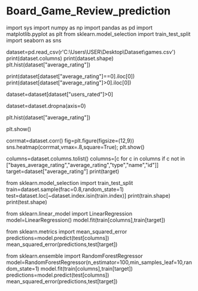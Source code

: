 # Board_Game_Review_prediction
import sys
import numpy as np
import pandas as pd
import matplotlib.pyplot as plt
from  sklearn.model_selection import train_test_split
import seaborn as sns

dataset=pd.read_csv(r'C:\Users\USER\Desktop\Dataset\games.csv')
print(dataset.columns)
print(dataset.shape)
plt.hist(dataset["average_rating"])

print(dataset[dataset["average_rating"]==0].iloc[0])
print(dataset[dataset["average_rating"]>0].iloc[0])

dataset=dataset[dataset["users_rated"]>0]

dataset=dataset.dropna(axis=0)

plt.hist(dataset["average_rating"])

plt.show()

corrmat=dataset.corr()
fig=plt.figure(figsize=(12,9))
sns.heatmap(corrmat,vmax=.8,square=True);
plt.show()

columns=dataset.columns.tolist()
columns=[c for c in columns if c not in ["bayes_average_rating","average_rating","type","name","id"]]
target=dataset["average_rating"]
print(target)

from sklearn.model_selection import train_test_split
train=dataset.sample(frac=0.8,random_state=1)
test=dataset.loc[~dataset.index.isin(train.index)]
print(train.shape)
print(test.shape)

from sklearn.linear_model import LinearRegression
model=LinearRegression()
model.fit(train[columns],train[target])

from sklearn.metrics import mean_squared_error
predictions=model.predict(test[columns])
mean_squared_error(predictions,test[target])

from sklearn.ensemble import RandomForestRegressor
model=RandomForestRegressor(n_estimator=100,min_samples_leaf=10,random_state=1)
model.fit(train[columns],train[target])
predictions=model.predict(test[columns])
mean_squared_error(predictions,test[target])

